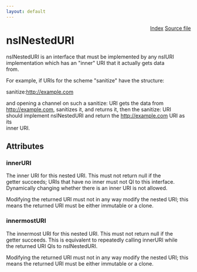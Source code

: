 ```yaml
---
layout: default
---
```

<div class='links' style='float:right'><a href="../index.html">Index</a>
<a href="http://dxr.mozilla.org/mozilla-central/source/netwerk/base/public/nsINestedURI.idl">Source file</a>
</div>

# nsINestedURI #
  
nsINestedURI is an interface that must be implemented by any nsIURI  
implementation which has an "inner" URI that it actually gets data  
from.  
  
For example, if URIs for the scheme "sanitize" have the structure:  
  
  sanitize:http://example.com  
  
and opening a channel on such a sanitize: URI gets the data from  
http://example.com, sanitizes it, and returns it, then the sanitize: URI  
should implement nsINestedURI and return the http://example.com URI as its  
inner URI.  
  

## Attributes ##

### innerURI ###
  
The inner URI for this nested URI.  This must not return null if the  
getter succeeds; URIs that have no inner must not QI to this interface.  
Dynamically changing whether there is an inner URI is not allowed.  
  
Modifying the returned URI must not in any way modify the nested URI; this  
means the returned URI must be either immutable or a clone.  
  

### innermostURI ###
  
The innermost URI for this nested URI.  This must not return null if the  
getter succeeds.  This is equivalent to repeatedly calling innerURI while  
the returned URI QIs to nsINestedURI.  
  
Modifying the returned URI must not in any way modify the nested URI; this  
means the returned URI must be either immutable or a clone.     
  
